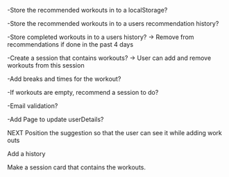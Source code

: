 -Store the recommended workouts in to a localStorage?

-Store the recommended workouts in to a users recommendation history?

-Store completed workouts in to a users history?
    -> Remove from recommendations if done in the past 4 days

-Create a session that contains workouts?
    -> User can add and remove workouts from this session

-Add breaks and times for the workout?

-If workouts are empty, recommend a session to do?

-Email validation?

-Add Page to update userDetails?


NEXT
Position the suggestion so that the user can see it while adding work outs

Add a history

Make a session card that contains the workouts.